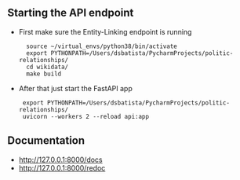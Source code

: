 
## Starting the API endpoint

- First make sure the Entity-Linking endpoint is running
         
        source ~/virtual_envs/python38/bin/activate
        export PYTHONPATH=/Users/dsbatista/PycharmProjects/politic-relationships/    
        cd wikidata/
        make build

 - After that just start the FastAPI app

        export PYTHONPATH=/Users/dsbatista/PycharmProjects/politic-relationships/
        uvicorn --workers 2 --reload api:app


## Documentation

- http://127.0.0.1:8000/docs
- http://127.0.0.1:8000/redoc
